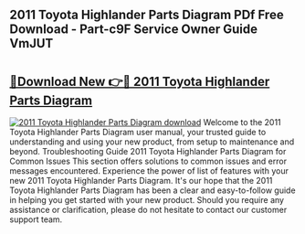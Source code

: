 ## 2011 Toyota Highlander Parts Diagram PDf Free Download - Part-c9F Service Owner Guide VmJUT

# <h2><a href="http://dfpnso.blite.top/?on=2011+Toyota+Highlander+Parts+Diagram">🔗Download New 👉🔴 2011 Toyota Highlander Parts Diagram</a></h2>

[![2011 Toyota Highlander Parts Diagram download](https://i.imgur.com/lujVjoI.png)](http://dfpnso.blite.top/?on=2011+Toyota+Highlander+Parts+Diagram)
Welcome to the 2011 Toyota Highlander Parts Diagram user manual, your trusted guide to understanding and using your new product, from setup to maintenance and beyond. Troubleshooting Guide 2011 Toyota Highlander Parts Diagram for Common Issues This section offers solutions to common issues and error messages encountered. Experience the power of list of features with your new 2011 Toyota Highlander Parts Diagram. It's our hope that the 2011 Toyota Highlander Parts Diagram has been a clear and easy-to-follow guide in helping you get started with your new product. Should you require any assistance or clarification, please do not hesitate to contact our customer support team.
